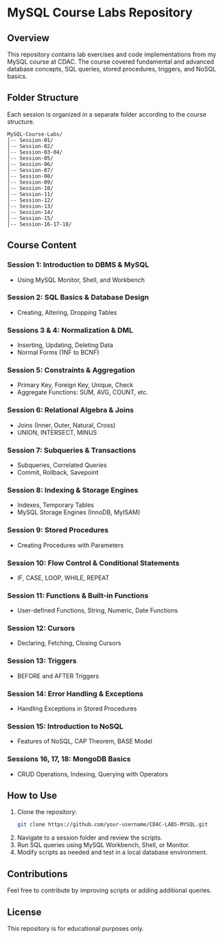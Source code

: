 # MySQL Course Labs Repository

## Overview
This repository contains lab exercises and code implementations from my MySQL course at CDAC. The course covered fundamental and advanced database concepts, SQL queries, stored procedures, triggers, and NoSQL basics.

## Folder Structure
Each session is organized in a separate folder according to the course structure.

```
MySQL-Course-Labs/
│-- Session-01/
│-- Session-02/
│-- Session-03-04/
│-- Session-05/
│-- Session-06/
│-- Session-07/
│-- Session-08/
│-- Session-09/
│-- Session-10/
│-- Session-11/
│-- Session-12/
│-- Session-13/
│-- Session-14/
│-- Session-15/
│-- Session-16-17-18/
```

## Course Content
### Session 1: Introduction to DBMS & MySQL
- Using MySQL Monitor, Shell, and Workbench

### Session 2: SQL Basics & Database Design
- Creating, Altering, Dropping Tables

### Sessions 3 & 4: Normalization & DML
- Inserting, Updating, Deleting Data
- Normal Forms (1NF to BCNF)

### Session 5: Constraints & Aggregation
- Primary Key, Foreign Key, Unique, Check
- Aggregate Functions: SUM, AVG, COUNT, etc.

### Session 6: Relational Algebra & Joins
- Joins (Inner, Outer, Natural, Cross)
- UNION, INTERSECT, MINUS

### Session 7: Subqueries & Transactions
- Subqueries, Correlated Queries
- Commit, Rollback, Savepoint

### Session 8: Indexing & Storage Engines
- Indexes, Temporary Tables
- MySQL Storage Engines (InnoDB, MyISAM)

### Session 9: Stored Procedures
- Creating Procedures with Parameters

### Session 10: Flow Control & Conditional Statements
- IF, CASE, LOOP, WHILE, REPEAT

### Session 11: Functions & Built-in Functions
- User-defined Functions, String, Numeric, Date Functions

### Session 12: Cursors
- Declaring, Fetching, Closing Cursors

### Session 13: Triggers
- BEFORE and AFTER Triggers

### Session 14: Error Handling & Exceptions
- Handling Exceptions in Stored Procedures

### Session 15: Introduction to NoSQL
- Features of NoSQL, CAP Theorem, BASE Model

### Sessions 16, 17, 18: MongoDB Basics
- CRUD Operations, Indexing, Querying with Operators

## How to Use
1. Clone the repository:
   ```bash
   git clone https://github.com/your-username/CDAC-LABS-MYSQL.git
   ```
2. Navigate to a session folder and review the scripts.
3. Run SQL queries using MySQL Workbench, Shell, or Monitor.
4. Modify scripts as needed and test in a local database environment.

## Contributions
Feel free to contribute by improving scripts or adding additional queries.

## License
This repository is for educational purposes only.
